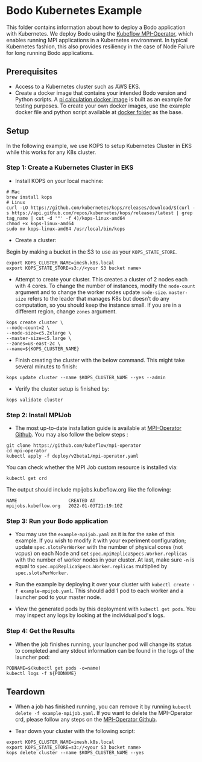 # Bodo Kubernetes Example

This folder contains information about how to deploy a Bodo application with Kubernetes. We deploy Bodo using the [Kubeflow MPI-Operator](https://github.com/kubeflow/mpi-operator), which enables running MPI applications in a Kubernetes environment. In typical Kubernetes fashion, this also provides resiliency in the case of Node Failure for long running Bodo applications. 

## Prerequisites

- Access to a Kubernetes cluster such as AWS EKS.
- Create a docker image that contains your intended Bodo version and Python scripts. A [pi calculation docker image](https://hub.docker.com/r/bodoaidocker/kube-mpioperator-minimal/tags) is built as an example for testing purposes. To create your own docker images, use the example docker file and python script available at [docker folder](https://github.com/Bodo-inc/Bodo-examples/tree/master/Kubernetes/docker) as the base. 


## Setup
In the following example, we use KOPS to setup Kubernetes Cluster in EKS while this works for any K8s cluster. 

### Step 1: Create a Kubernetes Cluster in EKS

- Install KOPS on your local machine:

```
# Mac
brew install kops
# Linux
curl -LO https://github.com/kubernetes/kops/releases/download/$(curl -s https://api.github.com/repos/kubernetes/kops/releases/latest | grep tag_name | cut -d '"' -f 4)/kops-linux-amd64
chmod +x kops-linux-amd64
sudo mv kops-linux-amd64 /usr/local/bin/kops
```

- Create a cluster:

Begin by making a bucket in the S3 to use as your `KOPS_STATE_STORE`.  

```
export KOPS_CLUSTER_NAME=imesh.k8s.local
export KOPS_STATE_STORE=s3://<your S3 bucket name>
```

- Attempt to create your cluster. This creates a cluster of 2 nodes each with 4 cores. To change the number of instances, modify the `node-count` argument and to change the worker nodes update `node-size`. `master-size` refers to the leader that manages K8s but doesn’t do any computation, so you should keep the instance small. If you are in a different region, change `zones` argument. 
```
kops create cluster \
--node-count=2 \
--node-size=c5.2xlarge \
--master-size=c5.large \
--zones=us-east-2c \
--name=${KOPS_CLUSTER_NAME}
```

- Finish creating the cluster with the below command. This might take several minutes to finish:

```
kops update cluster --name $KOPS_CLUSTER_NAME --yes --admin
```
- Verify the cluster setup is finished by:

```
kops validate cluster
```

### Step 2: Install MPIJob

- The most up-to-date installation guide is available at [MPI-Operator Github](https://github.com/kubeflow/mpi-operator). You may also follow the below steps :

```
git clone https://github.com/kubeflow/mpi-operator
cd mpi-operator
kubectl apply -f deploy/v2beta1/mpi-operator.yaml
```

You can check whether the MPI Job custom resource is installed via:

```
kubectl get crd
```

The output should include mpijobs.kubeflow.org like the following:

```
NAME                   CREATED AT
mpijobs.kubeflow.org   2022-01-03T21:19:10Z
```

### Step 3: Run your Bodo application

- You may use the `example-mpijob.yaml` as it is for the sake of this example. If you wish to modify it with your experiment configuration; update `spec.slotsPerWorker` with the number of physical cores (not vcpus) on each Node and set `spec.mpiReplicaSpecs.Worker.replicas` with the number of worker nodes in your cluster. At last, make sure `-n` is equal to `spec.mpiReplicaSpecs.Worker.replicas` multiplied by `spec.slotsPerWorker`.

- Run the example by deploying it over your cluster with `kubectl create -f example-mpijob.yaml`. This should add 1 pod to each worker and a launcher pod to your master node. 

- View the generated pods by this deployment with `kubectl get pods`. You may inspect any logs by looking at the individual pod's logs.

### Step 4: Get the Results

- When the job finishes running, your launcher pod will change its status to completed and any stdout information can be found in the logs of the launcher pod:

```
PODNAME=$(kubectl get pods -o=name)
kubectl logs -f ${PODNAME}

```

## Teardown

- When a job has finished running, you can remove it by running `kubectl delete -f example-mpijob.yaml`. If you want to delete the MPI-Operator crd, please follow any steps on the [MPI-Operator Github](https://github.com/kubeflow/mpi-operator).

- Tear down your cluster with the following script:
```
export KOPS_CLUSTER_NAME=imesh.k8s.local
export KOPS_STATE_STORE=s3://<your S3 bucket name>
kops delete cluster --name $KOPS_CLUSTER_NAME --yes
```
